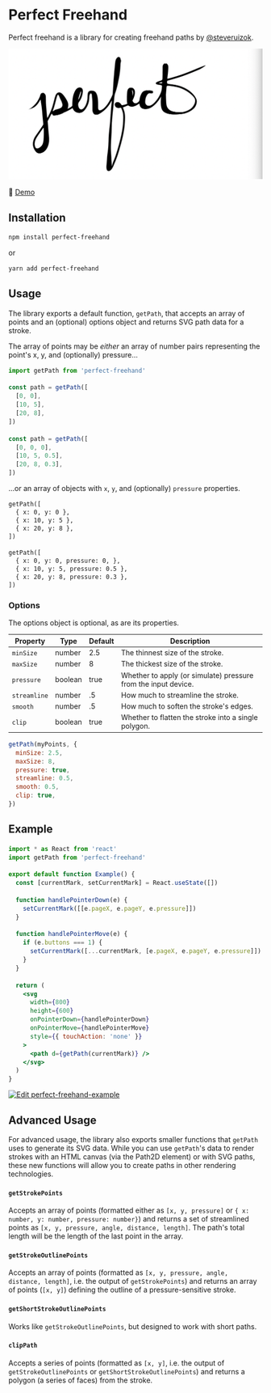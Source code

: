 # Perfect Freehand

Perfect freehand is a library for creating freehand paths by [@steveruizok](https://twitter.com/steveruizok).

![Screenshot](/screenshot.png)

🔗 [Demo](https://perfect-freehand-example.vercel.app/)

## Installation

```bash
npm install perfect-freehand
```

or

```bash
yarn add perfect-freehand
```

## Usage

The library exports a default function, `getPath`, that accepts an array of points and an (optional) options object and returns SVG path data for a stroke.

The array of points may be _either_ an array of number pairs representing the point's x, y, and (optionally) pressure...

```js
import getPath from 'perfect-freehand'

const path = getPath([
  [0, 0],
  [10, 5],
  [20, 8],
])

const path = getPath([
  [0, 0, 0],
  [10, 5, 0.5],
  [20, 8, 0.3],
])
```

...or an array of objects with `x`, `y`, and (optionally) `pressure` properties.

```
getPath([
  { x: 0, y: 0 },
  { x: 10, y: 5 },
  { x: 20, y: 8 },
])

getPath([
  { x: 0, y: 0, pressure: 0, },
  { x: 10, y: 5, pressure: 0.5 },
  { x: 20, y: 8, pressure: 0.3 },
])
```

### Options

The options object is optional, as are its properties.

| Property     | Type    | Default | Description                                                    |
| ------------ | ------- | ------- | -------------------------------------------------------------- |
| `minSize`    | number  | 2.5     | The thinnest size of the stroke.                               |
| `maxSize`    | number  | 8       | The thickest size of the stroke.                               |
| `pressure`   | boolean | true    | Whether to apply (or simulate) pressure from the input device. |
| `streamline` | number  | .5      | How much to streamline the stroke.                             |
| `smooth`     | number  | .5      | How much to soften the stroke's edges.                         |
| `clip`       | boolean | true    | Whether to flatten the stroke into a single polygon.           |

```js
getPath(myPoints, {
  minSize: 2.5,
  maxSize: 8,
  pressure: true,
  streamline: 0.5,
  smooth: 0.5,
  clip: true,
})
```

## Example

```jsx
import * as React from 'react'
import getPath from 'perfect-freehand'

export default function Example() {
  const [currentMark, setCurrentMark] = React.useState([])

  function handlePointerDown(e) {
    setCurrentMark([[e.pageX, e.pageY, e.pressure]])
  }

  function handlePointerMove(e) {
    if (e.buttons === 1) {
      setCurrentMark([...currentMark, [e.pageX, e.pageY, e.pressure]])
    }
  }

  return (
    <svg
      width={800}
      height={600}
      onPointerDown={handlePointerDown}
      onPointerMove={handlePointerMove}
      style={{ touchAction: 'none' }}
    >
      <path d={getPath(currentMark)} />
    </svg>
  )
}
```

[![Edit perfect-freehand-example](https://codesandbox.io/static/img/play-codesandbox.svg)](https://codesandbox.io/s/perfect-freehand-example-biwyi?fontsize=14&hidenavigation=1&theme=dark)

## Advanced Usage

For advanced usage, the library also exports smaller functions that `getPath` uses to generate its SVG data. While you can use `getPath`'s data to render strokes with an HTML canvas (via the Path2D element) or with SVG paths, these new functions will allow you to create paths in other rendering technologies.

#### `getStrokePoints`

Accepts an array of points (formatted either as `[x, y, pressure]` or `{ x: number, y: number, pressure: number}`) and returns a set of streamlined points as `[x, y, pressure, angle, distance, length]`. The path's total length will be the length of the last point in the array.

#### `getStrokeOutlinePoints`

Accepts an array of points (formatted as `[x, y, pressure, angle, distance, length]`, i.e. the output of `getStrokePoints`) and returns an array of points (`[x, y]`) defining the outline of a pressure-sensitive stroke.

#### `getShortStrokeOutlinePoints`

Works like `getStrokeOutlinePoints`, but designed to work with short paths.

#### `clipPath`

Accepts a series of points (formatted as `[x, y]`, i.e. the output of `getStrokeOutlinePoints` or `getShortStrokeOutlinePoints`) and returns a polygon (a series of faces) from the stroke.
